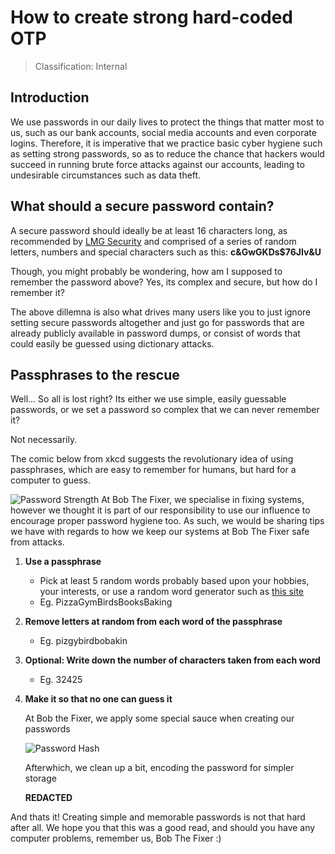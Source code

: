 # How to create strong hard-coded OTP
> Classification: Internal

## Introduction
We use passwords in our daily lives to protect the things that matter most to us, such as our bank accounts, social media accounts and even corporate logins. Therefore, it is imperative that we practice basic cyber hygiene such as setting strong passwords, so as to reduce the chance that hackers would succeed in running brute force attacks against our accounts, leading to undesirable circumstances such as data theft.
## What should a secure password contain?
A secure password should ideally be at least 16 characters long, as recommended by  [LMG Security](https://www.lmgsecurity.com/how-long-should-your-password-be-a-technical-guide-to-a-safe-password-length-policy/) and comprised of a series of random letters, numbers and special characters such as this:
**c&GwGKDs$76JIv&U**

Though, you might probably be wondering, how am I supposed to remember the password above? Yes, its complex and secure, but how do I remember it?

The above dillemna is also what drives many users like you to just ignore setting secure passwords altogether and just go for passwords that are already publicly available in password dumps, or consist of words that could easily be guessed using dictionary attacks.

## Passphrases to the rescue
Well... So all is lost right? Its either we use simple, easily guessable passwords, or we set a password so complex that we can never remember it?

Not necessarily. 

The comic below from xkcd suggests the revolutionary idea of using passphrases, which are easy to remember for humans, but hard for a computer to guess. 

![Password Strength](https://imgs.xkcd.com/comics/password_strength.png)
At Bob The Fixer, we specialise in fixing systems, however we thought it is part of our responsibility to use our influence to encourage proper password hygiene too. As such, we would be sharing tips we have with regards to how we keep our systems at Bob The Fixer safe from attacks.

1. **Use a passphrase**
	* Pick at least 5 random words probably based upon your hobbies, your interests, or use a random word generator such as [this site](https://untroubled.org/pwgen/ppgen.cgi)
	* Eg. PizzaGymBirdsBooksBaking
2. **Remove letters at random from each word of the passphrase**
	* Eg. pizgybirdbobakin
3. **Optional: Write down the number of characters taken from each word**
	* Eg. 32425
4. **Make it so that no one can guess it**
	
	At Bob the Fixer, we apply some special sauce when creating our passwords
	
	![Password Hash](https://i.imgur.com/B3KtSqg.png)
	
	Afterwhich, we clean up a bit, encoding the password for simpler storage
	
	**REDACTED**

And thats it! Creating simple and memorable passwords is not that hard after all. We hope you that this was a good read, and should you have any computer problems, remember us, Bob The Fixer :)

